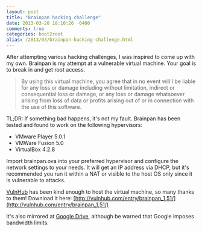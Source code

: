 ```yaml
---
layout: post
title: "Brainpan hacking challenge"
date: 2013-03-20 18:10:26 -0400
comments: true
categories: boot2root
alias: /2013/03/brainpan-hacking-challenge.html
---
```


After attempting various hacking challenges, I was inspired to come up with my own. Brainpan is my attempt at a vulnerable virtual machine. Your goal is to break in and get root access. 

<!--more-->

>By using this virtual machine, you agree that in no event will I be liable for any loss or damage including without limitation, indirect or consequential loss or damage, or any loss or damage whatsoever arising from loss of data or profits arising out of or in connection with the use of this software.

TL;DR: If something bad happens, it's not my fault. 
Brainpan has been tested and found to work on the following hypervisors:

* VMware Player 5.0.1
* VMWare Fusion 5.0
* VirtualBox 4.2.8

Import brainpan.ova into your preferred hypervisor and configure the network settings to your needs. It will get an IP address via DHCP, but it's recommended you run it within a NAT or visible to the host OS only since it is vulnerable to attacks.

[VulnHub](http://vulnhub.com/) has been kind enough to host the virtual machine, so many thanks to them! Download it here: [http://vulnhub.com/entry/brainpan_1,51/](http://vulnhub.com/entry/brainpan_1,51/) 

It's also mirrored at [Google Drive](https://drive.google.com/file/d/0B41M3Dojh4xbVE9zeU5DNTRCT1E/edit?usp=sharing), although be warned that Google imposes bandwidth limits.
